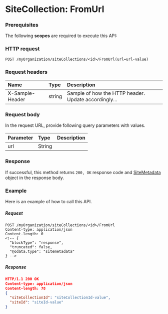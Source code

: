 # SiteCollection: FromUrl


### Prerequisites
The following **scopes** are required to execute this API: 
### HTTP request
<!-- { "blockType": "ignored" } -->
```http
POST /myOrganization/siteCollections/<id>/FromUrl(url=url-value)

```
### Request headers
| Name       | Type | Description|
|:---------------|:--------|:----------|
| X-Sample-Header  | string  | Sample of how the HTTP header. Update accordingly...|

### Request body
In the request URL, provide following query parameters with values.

| Parameter	   | Type	|Description|
|:---------------|:--------|:----------|
|url|String||

### Response
If successful, this method returns `200, OK` response code and [SiteMetadata](../resources/sitemetadata.md) object in the response body.

### Example
Here is an example of how to call this API.
##### Request
<!-- {
  "blockType": "request",
  "name": "sitecollection_fromurl"
}-->
```http
POST /myOrganization/siteCollections/<id>/FromUrl
Content-type: application/json
Content-length: 0
<!-- {
  "blockType": "response",
  "truncated": false,
  "@odata.type": "sitemetadata"
} -->
```
##### Response
```json
HTTP/1.1 200 OK
Content-type: application/json
Content-length: 78
{
  "siteCollectionId": "siteCollectionId-value",
  "siteId": "siteId-value"
}
```

<!-- uuid: 56976077-5c56-43fd-8406-bc211ae3e300
2015-10-16 01:35:21 UTC -->
<!-- {
  "type": "#page.annotation",
  "description": "SiteCollection: FromUrl",
  "keywords": "",
  "section": "documentation",
  "tocPath": ""
}-->